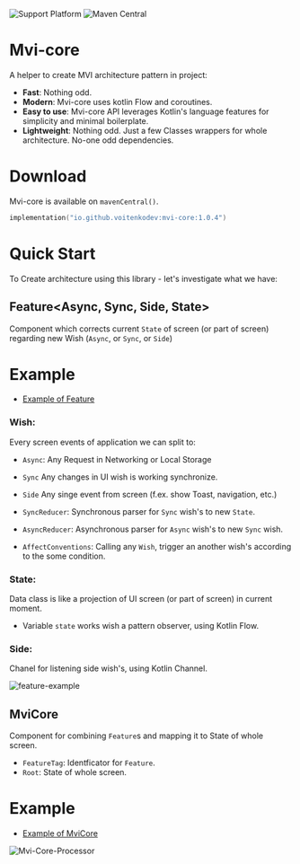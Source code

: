 ![Support Platform](https://img.shields.io/static/v1?label=platforms&message=windows%20|%20macos%20|%20linux%20|%20android%20|%20ios%20&color=blue&?style=flat)
![Maven Central](https://img.shields.io/static/v1?label=Maven%20Central&message=1.0.4&color=blue&?style=flat)

# **Mvi-core**

A helper to create MVI architecture pattern in project:

- **Fast**: Nothing odd.
- **Modern**: Mvi-core uses kotlin Flow and coroutines.
- **Easy to use**: Mvi-core API leverages Kotlin's language features for simplicity and minimal boilerplate.
- **Lightweight**: Nothing odd. Just a few Classes wrappers for whole architecture. No-one odd dependencies.

# Download
Mvi-core is available on `mavenCentral()`.

```kotlin
implementation("io.github.voitenkodev:mvi-core:1.0.4")
```

# Quick Start

To Create architecture using this library - let's investigate what we have:

## Feature<Async, Sync, Side, State>

Component which corrects current `State` of screen (or part of screen) regarding new Wish (`Async`, or `Sync`, or `Side`)

# Example
- [Example of Feature](documentation/Feature.md)

### Wish:

Every screen events of application we can split to:
- `Async`: Any Request in Networking or Local Storage
- `Sync` Any changes in UI wish is working synchronize.
- `Side` Any singe event from screen (f.ex. show Toast, navigation, etc.)

- `SyncReducer`: Synchronous parser for `Sync` wish's to new `State`.
- `AsyncReducer`: Asynchronous parser for `Async` wish's to new `Sync` wish.
- `AffectConventions`: Calling any `Wish`, trigger an another wish's according to the some condition.

### State:

Data class is like a projection of UI screen (or part of screen) in current moment.

 - Variable `state` works wish a pattern observer, using Kotlin Flow.

### Side: 

Chanel for listening side wish's, using Kotlin Channel.

![feature-example](https://user-images.githubusercontent.com/93656470/145410478-32b1f69d-78c6-4b22-bb33-df783d3f9b7e.jpg)

## MviCore<Root>
 
 Component for combining `Feature`s and mapping it to State of whole screen.
 - `FeatureTag`: Identficator for `Feature`.
 - `Root`: State of whole screen.
 
 # Example
 - [Example of MviCore](documentation/MviCore.md)
 
![Mvi-Core-Processor](https://user-images.githubusercontent.com/93656470/146517399-6ec9ad6a-648f-49a4-971c-3f6362de3593.jpg)

